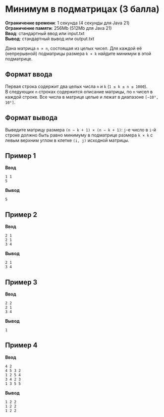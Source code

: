 # Минимум в подматрицах (3 балла)

**Ограничение времени**: 1 секунда (4 секунды для Java 21)  
**Ограничение памяти**: 256Mb (512Mb для Java 21)  
**Ввод**: стандартный ввод или input.txt  
**Вывод**: стандартный вывод или output.txt  

Дана матрица `n × n`, состоящая из целых чисел. Для каждой её (непрерывной) подматрицы размера `k × k` найдите минимум в этой подматрице.

## Формат ввода  
Первая строка содержит два целых числа `n` и `k` (`1 ≤ k ≤ n ≤ 1000`).  
В следующих `n` строках содержится описание матрицы, по `n` чисел в каждой строке. Все числа в матрице целые и лежат в диапазоне `[−10⁹, 10⁹]`.

## Формат вывода  
Выведите матрицу размера `(n − k + 1) × (n − k + 1)`: `j`-е число в `i`-й строке должно быть равно минимуму в подматрице размера `k × k` с левым верхним углом в клетке `(i, j)` исходной матрицы.

## Пример 1  
**Ввод**  
```
1 1
5
```  
**Вывод**  
```
5
```

## Пример 2  
**Ввод**  
```
2 1
2 1
3 4
```  
**Вывод**  
```
2 1
3 4
```

## Пример 3  
**Ввод**  
```
2 2
2 1
3 4
```  
**Вывод**  
```
1
```

## Пример 4  
**Ввод**  
```
4 2
4 5 3 2
1 2 5 4
3 4 2 3
1 3 5 5
```  
**Вывод**  
```
1 2 2
1 2 2
1 2 2
```